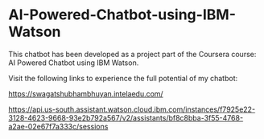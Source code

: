 # AI-Powered-Chatbot-using-IBM-Watson

This chatbot has been developed as a project part of the Coursera course: AI Powered Chatbot using IBM Watson.

Visit the following links to experience the full potential of my chatbot:

  https://swagatshubhambhuyan.intelaedu.com/
  
  https://api.us-south.assistant.watson.cloud.ibm.com/instances/f7925e22-3128-4623-9668-93e2b792a567/v2/assistants/bf8c8bba-3f55-4768-a2ae-02e67f7a333c/sessions
